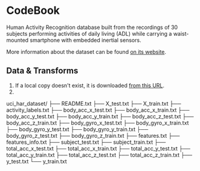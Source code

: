 CodeBook
========

Human Activity Recognition database built from the recordings of 30 subjects
performing activities of daily living (ADL) while carrying a waist-mounted
smartphone with embedded inertial sensors.

More information about the dataset can be found 
[on its website](http://archive.ics.uci.edu/ml/datasets/Human+Activity+Recognition+Using+Smartphones).

Data & Transforms
-----------------

1. If a local copy doesn't exist, it is downloaded [from this URL](https://d396qusza40orc.cloudfront.net/getdata%2Fprojectfiles%2FUCI%20HAR%20Dataset.zip).
2. 

uci_har_dataset/
├── README.txt
├── X_test.txt
├── X_train.txt
├── activity_labels.txt
├── body_acc_x_test.txt
├── body_acc_x_train.txt
├── body_acc_y_test.txt
├── body_acc_y_train.txt
├── body_acc_z_test.txt
├── body_acc_z_train.txt
├── body_gyro_x_test.txt
├── body_gyro_x_train.txt
├── body_gyro_y_test.txt
├── body_gyro_y_train.txt
├── body_gyro_z_test.txt
├── body_gyro_z_train.txt
├── features.txt
├── features_info.txt
├── subject_test.txt
├── subject_train.txt
├── total_acc_x_test.txt
├── total_acc_x_train.txt
├── total_acc_y_test.txt
├── total_acc_y_train.txt
├── total_acc_z_test.txt
├── total_acc_z_train.txt
├── y_test.txt
└── y_train.txt
